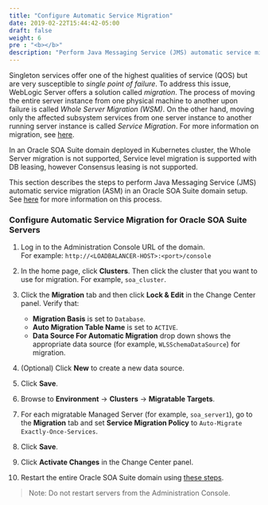 ```yaml
---
title: "Configure Automatic Service Migration"
date: 2019-02-22T15:44:42-05:00
draft: false
weight: 6
pre : "<b></b>"
description: "Perform Java Messaging Service (JMS) automatic service migration (ASM) in an Oracle SOA Suite domain setup."
---
```


Singleton services offer one of the highest qualities of service (QOS) but are very susceptible to *single point of failure*. To address this issue, WebLogic Server offers a solution called *migration*. The process of moving the entire server instance from one physical machine to another upon failure is called *Whole Server Migration (WSM)*. On the other hand, moving only the affected subsystem services from one server instance to another running server instance is called *Service Migration*. For more information on migration, see [here](https://www.oracle.com/technetwork/middleware/weblogic/weblogic-automatic-service-migratio-133948.pdf).

In an Oracle SOA Suite domain deployed in Kubernetes cluster, the Whole Server migration is not supported, Service level migration is supported with DB leasing, however Consensus leasing is not supported.



This section describes the steps to perform Java Messaging Service (JMS) automatic service migration (ASM) in an Oracle SOA Suite domain setup. See [here](https://docs.oracle.com/en/middleware/fusion-middleware/weblogic-server/12.2.1.4/wlach/taskhelp/jms_servers/AutoMigrateJMSServer.html) for more information on this process.

### Configure Automatic Service Migration for Oracle SOA Suite Servers

1. Log in to the Administration Console URL of the domain.  
   For example: `http://<LOADBALANCER-HOST>:<port>/console`

1. In the home page, click **Clusters**. Then click the cluster that you want to use for migration. For example, `soa_cluster`.

1. Click the **Migration** tab and then click **Lock & Edit** in the Change Center panel. Verify that:
    * **Migration Basis** is set to `Database`.
    * **Auto Migration Table Name** is set to `ACTIVE`.
    * **Data Source For Automatic Migration** drop down shows the appropriate data source (for example, `WLSSchemaDataSource`) for migration.

1. (Optional) Click **New** to create a new data source.

1. Click **Save**.

1. Browse to **Environment** -> **Clusters** -> **Migratable Targets**.

1. For each migratable Managed Server (for example, `soa_server1`), go to the **Migration** tab and set **Service Migration Policy** to `Auto-Migrate Exactly-Once-Services`.

1. Click **Save**.

1. Click **Activate Changes** in the Change Center panel.

1. Restart the entire Oracle SOA Suite domain using [these steps](https://oracle.github.io/weblogic-kubernetes-operator/userguide/managing-domains/domain-lifecycle/startup/#restart-all-the-servers-in-the-domain).

> Note: Do not restart servers from the Administration Console.
